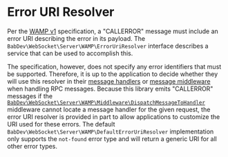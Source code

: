 # Error URI Resolver

Per the [WAMP v1](https://web.archive.org/web/20150419051041/http://wamp.ws/spec/wamp1/) specification, a "CALLERROR" message must include an error URI describing the error in its payload. The `BabDev\WebSocket\Server\WAMP\ErrorUriResolver` interface describes a service that can be used to accomplish this.

The specification, however, does not specify any error identifiers that must be supported. Therefore, it is up to the application to decide whether they will use this resolver in their [message handlers](/open-source/packages/websocket-server/docs/1.x/message-handler) or [message middleware](/open-source/packages/websocket-server/docs/1.x/middleware) when handling RPC messages. Because this library emits "CALLERROR" messages if the [`BabDev\WebSocket\Server\WAMP\Middleware\DispatchMessageToHandler`](/open-source/packages/websocket-server/docs/1.x/middleware/dispatch-message-to-handler) middleware cannot locate a message handler for the given request, the error URI resolver is provided in part to allow applications to customize the URI used for these errors. The default `BabDev\WebSocket\Server\WAMP\DefaultErrorUriResolver` implementation only supports the `not-found` error type and will return a generic URI for all other error types.
